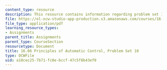 ```yaml
---
content_type: resource
description: This resource contains information regarding problem set 10.
file: https://ol-ocw-studio-app-production.s3.amazonaws.com/courses/16-06-principles-of-automatic-control-fall-2012/a18cec257b71fc8ebccf47c5f8b43ef0_MIT16_06F12_ProblemsSet_10.pdf
file_type: application/pdf
learning_resource_types:
- Assignments
parent_title: Assignments
parent_type: CourseSection
resourcetype: Document
title: 16.06 Principles of Automatic Control, Problem Set 10
type: OCWFile
uid: a18cec25-7b71-fc8e-bccf-47c5f8b43ef0
---
```

